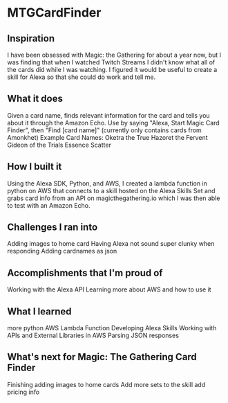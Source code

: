 # MTGCardFinder
## Inspiration
I have been obsessed with Magic: the Gathering for about a year now, but I was finding that when I watched Twitch Streams I didn't know what all of the cards did while I was watching. I figured it would be useful to create a skill for Alexa so that she could do work and tell me.
## What it does
Given a card name, finds relevant information for the card and tells you about it through the Amazon Echo.
Use by saying "Alexa, Start Magic Card Finder", then  "Find [card name]" (currently only contains cards from Amonkhet)
Example Card Names:
Oketra the True
Hazoret the Fervent
Gideon of the Trials
Essence Scatter
## How I built it
Using the Alexa SDK, Python, and AWS, I created a lambda function in python on AWS that connects to a skill hosted on the Alexa Skills Set and grabs card info from an API on magicthegathering.io which I was then able to test with an Amazon Echo.
## Challenges I ran into
Adding images to home card
Having Alexa not sound super clunky when responding
Adding cardnames as json
## Accomplishments that I'm proud of
Working with the Alexa API
Learning more about AWS and how to use it
## What I learned
more python
AWS Lambda Function
Developing Alexa Skills
Working with APIs and External Libraries in AWS
Parsing JSON responses
## What's next for Magic: The Gathering Card Finder
Finishing adding images to home cards
Add more sets to the skill
add pricing info
